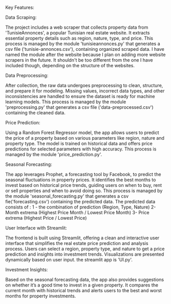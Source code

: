 Key Features:

Data Scraping:

The project includes a web scraper that collects property data from 'TunisieAnnonces', a popular Tunisian real estate website.
It extracts essential property details such as region, nature, type, and price.
This process is managed by the module 'tunisieannonces.py' that generates a csv file ('tunisie-annonces.csv'), containing organized scraped data.
I have named the module after the website because I plan on adding more website scrapers in the future.
It shouldn't be too different from the one I have included though, depending on the structure of the websites.


Data Preprocessing:

After collection, the raw data undergoes preprocessing to clean, structure, and prepare it for modeling.
Missing values, incorrect data types, and other inconsistencies are handled to ensure the dataset is ready for machine learning models.
This process is managed by the module 'preprocessing.py' that generates a csv file ('data-preprocessed.csv') containing the cleaned data.


Price Prediction:

Using a Random Forest Regressor model, the app allows users to predict the price of a property based on various parameters like region, nature and property type.
The model is trained on historical data and offers price predictions for selected parameters with high accuracy.
This process is managed by the module 'price_prediction.py'.


Seasonal Forecasting:

The app leverages Prophet, a forecasting tool by Facebook, to predict the seasonal fluctuations in property prices.
It identifies the best months to invest based on historical price trends, guiding users on when to buy, rent or sell properties and when to avoid doing so.
This process is managed by the module 'seasonal_forecasting.py' that generates a csv fie('forecasting.csv') containing the predicted data.
The predicted data consists of : 
1 - the combination of prediction (Region, Type, Nature)
2- Month extrema (Highest Price Month / Lowest Price Month)
3- Price extrema (Highest Price / Lowest Price)


User Interface with Streamlit:

The frontend is built using Streamlit, offering a clean and interactive user interface that simplifies the real estate price prediction and analysis process.
Users can select a region, property type, and nature to get a price prediction and insights into investment trends.
Visualizations are presented dynamically based on user input.
the streamlit app is 'UI.py'.


Investment Insights:

Based on the seasonal forecasting data, the app also provides suggestions on whether it’s a good time to invest in a given property.
It compares the current month with historical trends and alerts users to the best and worst months for property investments.

